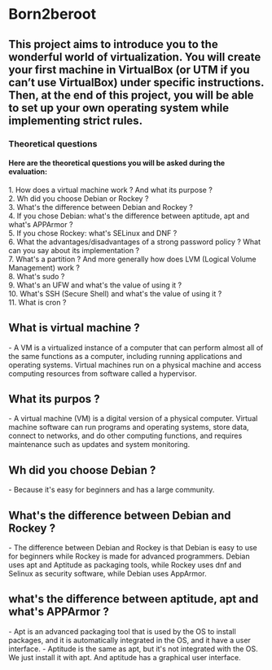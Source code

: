 # Born2beroot
<h2>This project aims to introduce you to the wonderful world of virtualization. You will create your first machine in VirtualBox (or UTM if you can’t use VirtualBox) under specific instructions. Then, at the end of this project, you will be able to set up your own operating system while implementing strict rules.</h2>

<h3>Theoretical questions</h3>
<h4>Here are the theoretical questions you will be asked during the evaluation:</h4>
1. How does a virtual machine work ? And what its purpose ? </br>
2. Wh did you choose Debian or Rockey ? </br>
3. What's the difference between Debian and Rockey ? </br>
4. If you chose Debian: what's the difference between aptitude, apt and what's APPArmor ? </br>
5. If you chose Rockey: what's SELinux and DNF ? </br>
6. What the advantages/disadvantages of a strong password policy ? What can you say about its implementation ? </br>
7. What's a partition ? And more generally how does LVM (Logical Volume Management) work ? </br>
8. What's sudo ? </br>
9. What's an UFW and what's the value of using it ? </br>
10. What's SSH (Secure Shell) and what's the value of using it ? </br>
11. What is cron ?

<h2> What is virtual machine ? </h2>
- A VM is a virtualized instance of a computer that can perform almost all of the same functions as a computer, including running applications and operating systems. 
Virtual machines run on a physical machine and access computing resources from software called a hypervisor.

<h2> What its purpos ?</h2>
- A virtual machine (VM) is a digital version of a physical computer. 
Virtual machine software can run programs and operating systems, store data, connect to networks, and do other computing functions, and requires maintenance such as updates and system monitoring.

<h2> Wh did you choose Debian ?</h2>
- Because it's easy for beginners and has a large community.

<h2> What's the difference between Debian and Rockey ? </h2>
- The difference between Debian and Rockey is that Debian is easy to use for beginners while Rockey is made for advanced programmers.
Debian uses apt and Aptitude as packaging tools, while Rockey uses dnf and Selinux as security software, while Debian uses AppArmor.

<h2>what's the difference between aptitude, apt and what's APPArmor ?</h2>
- Apt is an advanced packaging tool that is used by the OS to install packages, and it is automatically integrated in the OS, and it have a user interface.  
- Aptitude is the same as apt, but it's not integrated with the OS. We just install it with apt. And aptitude has a graphical user interface.

<h2></h2>
